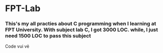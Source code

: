 # FPT-Lab
### This's my all practies about C programming when I learning at FPT University. With subject lab C, I got 3000 LOC. while, I just need 1500 LOC to pass this subject
Code vui vẻ
